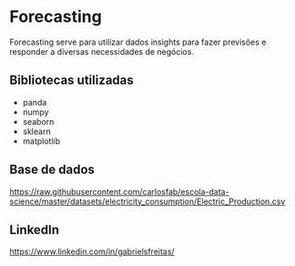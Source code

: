# Forecasting

Forecasting serve para utilizar dados insights para fazer previsões e responder a diversas necessidades de negócios.

## Bibliotecas utilizadas
- panda
- numpy
- seaborn
- sklearn
- matplotlib

## Base de dados
https://raw.githubusercontent.com/carlosfab/escola-data-science/master/datasets/electricity_consumption/Electric_Production.csv

## LinkedIn
https://www.linkedin.com/in/gabrielsfreitas/
